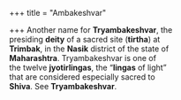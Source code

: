 +++
title = "Ambakeshvar"

+++
Another name for **Tryambakeshvar**, the  
presiding **deity** of a sacred site (**tirtha**) at  
**Trimbak**, in the **Nasik** district of the state of  
**Maharashtra**. Tryambakeshvar is one of  
the twelve **jyotirlingas**, the “**lingas** of light”  
that are considered especially sacred to  
**Shiva**. See **Tryambakeshvar**.